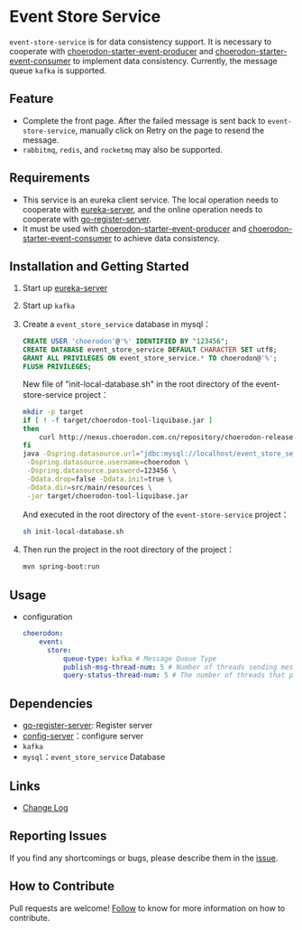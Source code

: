 # Event Store Service
`event-store-service` is for data consistency support.
It is necessary to cooperate with [choerodon-starter-event-producer](https://github.com/choerodon/choerodon-starters/tree/master/choerodon-starter-event-producer) and [choerodon-starter-event-consumer](https://github.com/choerodon/choerodon-starters/tree/master/choerodon-starter-event-consumer) to implement data consistency. Currently, the message queue `kafka` is supported.

## Feature
- Complete the front page. After the failed message is sent back to `event-store-service`, manually click on Retry on the page to resend the message.
- `rabbitmq`, `redis`, and `rocketmq` may also be supported.

## Requirements
- This service is an eureka client service. The local operation needs to cooperate with [eureka-server](https://github.com/choerodon/eureka-server), and the online operation needs to cooperate with [go-register-server](https://github.com/choerodon/go-register-server).
- It must be used with [choerodon-starter-event-producer](https://github.com/choerodon/choerodon-starters/tree/master/choerodon-starter-event-producer) and [choerodon-starter-event-consumer](https://github.com/choerodon/choerodon-starters/tree/master/choerodon-starter-event-consumer) to achieve data consistency.

## Installation and Getting Started
1. Start up [eureka-server](https://github.com/choerodon/eureka-server)
2. Start up `kafka`
3. Create a `event_store_service` database in mysql：

    ```sql
    CREATE USER 'choerodon'@'%' IDENTIFIED BY "123456";
    CREATE DATABASE event_store_service DEFAULT CHARACTER SET utf8;
    GRANT ALL PRIVILEGES ON event_store_service.* TO choerodon@'%';
    FLUSH PRIVILEGES;
    ```
    New file of "init-local-database.sh" in the root directory of the event-store-service project：
    
    ```sh
    mkdir -p target
    if [ ! -f target/choerodon-tool-liquibase.jar ]
    then
        curl http://nexus.choerodon.com.cn/repository/choerodon-release/io/choerodon/choerodon-tool-liquibase/0.5.0.RELEASE/choerodon-tool-liquibase-0.5.0.RELEASE.jar -o target/choerodon-tool-liquibase.jar
    fi
    java -Dspring.datasource.url="jdbc:mysql://localhost/event_store_service?useUnicode=true&characterEncoding=utf-8&useSSL=false" \
     -Dspring.datasource.username=choerodon \
     -Dspring.datasource.password=123456 \
     -Ddata.drop=false -Ddata.init=true \
     -Ddata.dir=src/main/resources \
     -jar target/choerodon-tool-liquibase.jar
    ```
    
    And executed in the root directory of the `event-store-service` project：
    
    ```sh
    sh init-local-database.sh
    ```
4. Then run the project in the root directory of the project：

    ```sh
    mvn spring-boot:run
    ```

## Usage
- configuration

  ```yaml
  choerodon:
      event:
        store:
            queue-type: kafka # Message Queue Type
            publish-msg-thread-num: 5 # Number of threads sending messages to the message queue
            query-status-thread-num: 5 # The number of threads that perform the lookup of interface 
  ```

## Dependencies
- [go-register-server](https://github.com/choerodon/go-register-server): Register server
- [config-server](https://github.com/choerodon/config-server)：configure server
- `kafka`
- `mysql`：`event_store_service` Database

## Links

* [Change Log](./CHANGELOG.zh-CN.md)

## Reporting Issues
If you find any shortcomings or bugs, please describe them in the [issue](https://github.com/choerodon/choerodon/issues/new?template=issue_template.md).

## How to Contribute
Pull requests are welcome! [Follow](https://github.com/choerodon/choerodon/blob/master/CONTRIBUTING.md) to know for more information on how to contribute.
